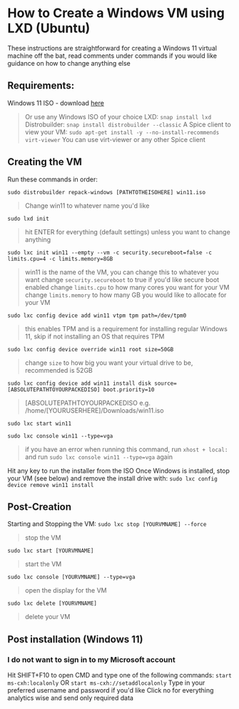 # How to Create a Windows VM using LXD (Ubuntu)

These instructions are straightforward for creating a Windows 11 virtual machine off the bat, read comments under commands if you would like guidance on how to change anything else

## Requirements:
Windows 11 ISO - download [here](https://www.microsoft.com/en-us/software-download/windows11)
> Or use any Windows ISO of your choice
LXD: ```snap install lxd```
Distrobuilder: `snap install distrobuilder --classic` 
A Spice client to view your VM: `sudo apt-get install -y --no-install-recommends virt-viewer` 
> You can use virt-viewer or any other Spice client

## Creating the VM
Run these commands in order:
```
sudo distrobuilder repack-windows [PATHTOTHEISOHERE] win11.iso
```
> Change win11 to whatever name you'd like

`sudo lxd init`
> hit ENTER for everything (default settings) unless you want to change anything

`sudo lxc init win11 --empty --vm -c security.secureboot=false -c limits.cpu=4 -c limits.memory=8GB`
> win11 is the name of the VM, you can change this to whatever you want
change `security.secureboot` to true if you'd like secure boot enabled
change `limits.cpu` to how many cores you want for your VM
change `limits.memory` to how many GB you would like to allocate for your VM

`sudo lxc config device add win11 vtpm tpm path=/dev/tpm0`
> this enables TPM and is a requirement for installing regular Windows 11, skip if not installing an OS that requires TPM

`sudo lxc config device override win11 root size=50GB`
> change `size` to how big you want your virtual drive to be, recommended is 52GB

`sudo lxc config device add win11 install disk source=[ABSOLUTEPATHTOYOURPACKEDISO] boot.priority=10`
> [ABSOLUTEPATHTOYOURPACKEDISO e.g. /home/[YOURUSERHERE]/Downloads/win11.iso

`sudo lxc start win11`

`sudo lxc console win11 --type=vga`
> if you have an error when running this command, run `xhost + local:` and run `sudo lxc console win11 --type=vga` again

Hit any key to run the installer from the ISO
Once Windows is installed, stop your VM (see below) and remove the install drive with:
`sudo lxc config device remove win11 install`

## Post-Creation
Starting and Stopping the VM:
`sudo lxc stop [YOURVMNAME] --force`
> stop the VM

`sudo lxc start [YOURVMNAME]`
> start the VM

`sudo lxc console [YOURVMNAME] --type=vga`
> open the display for the VM

`sudo lxc delete [YOURVMNAME]`
> delete your VM


## Post installation (Windows 11)
### I do not want to sign in to my Microsoft account
Hit SHIFT+F10 to open CMD and type one of the following commands:
`start ms-cxh:localonly​` OR `start ms-cxh://setaddlocalonly​`
Type in your preferred username and password if you'd like
Click no for everything analytics wise and send only required data



